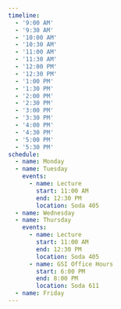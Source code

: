 ```yaml
---
timeline:
  - '9:00 AM'
  - '9:30 AM'
  - '10:00 AM'
  - '10:30 AM'
  - '11:00 AM'
  - '11:30 AM'
  - '12:00 PM'
  - '12:30 PM'
  - '1:00 PM'
  - '1:30 PM'
  - '2:00 PM'
  - '2:30 PM'
  - '3:00 PM'
  - '3:30 PM'
  - '4:00 PM'
  - '4:30 PM'
  - '5:00 PM'
  - '5:30 PM'
schedule:
  - name: Monday
  - name: Tuesday
    events:
      - name: Lecture
        start: 11:00 AM
        end: 12:30 PM
        location: Soda 405
  - name: Wednesday
  - name: Thursday
    events:
      - name: Lecture
        start: 11:00 AM
        end: 12:30 PM
        location: Soda 405
      - name: GSI Office Hours
        start: 6:00 PM
        end: 8:00 PM
        location: Soda 611
  - name: Friday
---
```

